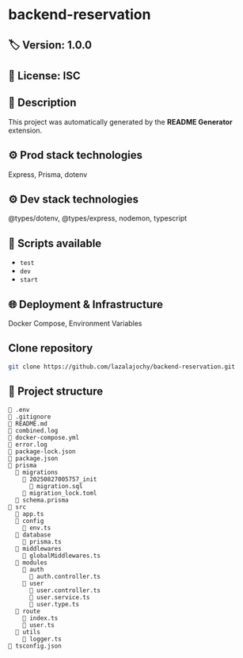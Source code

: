 # backend-reservation

## 🏷 Version: 1.0.0
## 📜 License: ISC

## 📖 Description
This project was automatically generated by the **README Generator** extension.

## ⚙️ Prod stack technologies
Express, Prisma, dotenv

## ⚙️ Dev stack technologies
@types/dotenv, @types/express, nodemon, typescript

## 📜 Scripts available
- `test`
- `dev`
- `start`

## 🌐 Deployment & Infrastructure
Docker Compose, Environment Variables

## Clone repository
```bash
git clone https://github.com/lazalajochy/backend-reservation.git
```

## 📂 Project structure
```
📄 .env
📄 .gitignore
📄 README.md
📄 combined.log
📄 docker-compose.yml
📄 error.log
📄 package-lock.json
📄 package.json
📂 prisma
  📂 migrations
    📂 20250827005757_init
      📄 migration.sql
    📄 migration_lock.toml
  📄 schema.prisma
📂 src
  📄 app.ts
  📂 config
    📄 env.ts
  📂 database
    📄 prisma.ts
  📂 middlewares
    📄 globalMiddlewares.ts
  📂 modules
    📂 auth
      📄 auth.controller.ts
    📂 user
      📄 user.controller.ts
      📄 user.service.ts
      📄 user.type.ts
  📂 route
    📄 index.ts
    📄 user.ts
  📂 utils
    📄 logger.ts
📄 tsconfig.json

```
